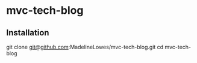 # mvc-tech-blog


## Installation
git clone git@github.com:MadelineLowes/mvc-tech-blog.git
cd mvc-tech-blog